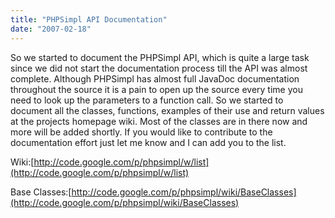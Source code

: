 ```yaml
---
title: "PHPSimpl API Documentation"
date: "2007-02-18"
---
```


So we started to document the PHPSimpl API, which is quite a large task since we did not start the documentation process till the API was almost complete. Although PHPSimpl has almost full JavaDoc documentation throughout the source it is a pain to open up the source every time you need to look up the parameters to a function call. So we started to document all the classes, functions, examples of their use and return values at the projects homepage wiki. Most of the classes are in there now and more will be added shortly. If you would like to contribute to the documentation effort just let me know and I can add you to the list.

Wiki:[http://code.google.com/p/phpsimpl/w/list](http://code.google.com/p/phpsimpl/w/list)

Base Classes:[http://code.google.com/p/phpsimpl/wiki/BaseClasses](http://code.google.com/p/phpsimpl/wiki/BaseClasses)
